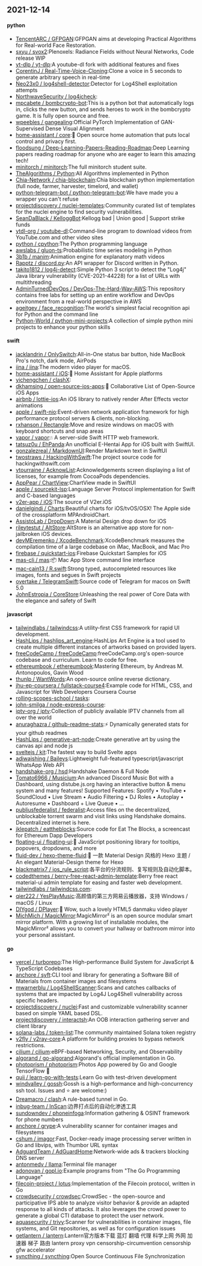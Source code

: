 ## 2021-12-14

#### python
* [TencentARC / GFPGAN](https://github.com/TencentARC/GFPGAN):GFPGAN aims at developing Practical Algorithms for Real-world Face Restoration.
* [sxyu / svox2](https://github.com/sxyu/svox2):Plenoxels: Radiance Fields without Neural Networks, Code release WIP
* [yt-dlp / yt-dlp](https://github.com/yt-dlp/yt-dlp):A youtube-dl fork with additional features and fixes
* [CorentinJ / Real-Time-Voice-Cloning](https://github.com/CorentinJ/Real-Time-Voice-Cloning):Clone a voice in 5 seconds to generate arbitrary speech in real-time
* [Neo23x0 / log4shell-detector](https://github.com/Neo23x0/log4shell-detector):Detector for Log4Shell exploitation attempts
* [NorthwaveSecurity / log4jcheck](https://github.com/NorthwaveSecurity/log4jcheck):
* [mpcabete / bombcrypto-bot](https://github.com/mpcabete/bombcrypto-bot):This is a python bot that automatically logs in, clicks the new button, and sends heroes to work in the bombcrypto game. It is fully open source and free.
* [wpeebles / gangealing](https://github.com/wpeebles/gangealing):Official PyTorch Implementation of GAN-Supervised Dense Visual Alignment
* [home-assistant / core](https://github.com/home-assistant/core):🏡
Open source home automation that puts local control and privacy first.
* [floodsung / Deep-Learning-Papers-Reading-Roadmap](https://github.com/floodsung/Deep-Learning-Papers-Reading-Roadmap):Deep Learning papers reading roadmap for anyone who are eager to learn this amazing tech!
* [minitorch / minitorch](https://github.com/minitorch/minitorch):The full minitorch student suite.
* [TheAlgorithms / Python](https://github.com/TheAlgorithms/Python):All Algorithms implemented in Python
* [Chia-Network / chia-blockchain](https://github.com/Chia-Network/chia-blockchain):Chia blockchain python implementation (full node, farmer, harvester, timelord, and wallet)
* [python-telegram-bot / python-telegram-bot](https://github.com/python-telegram-bot/python-telegram-bot):We have made you a wrapper you can't refuse
* [projectdiscovery / nuclei-templates](https://github.com/projectdiscovery/nuclei-templates):Community curated list of templates for the nuclei engine to find security vulnerabilities.
* [SeanDaBlack / KelloggBot](https://github.com/SeanDaBlack/KelloggBot):Kellogg bad | Union good | Support strike funds
* [ytdl-org / youtube-dl](https://github.com/ytdl-org/youtube-dl):Command-line program to download videos from YouTube.com and other video sites
* [python / cpython](https://github.com/python/cpython):The Python programming language
* [awslabs / gluon-ts](https://github.com/awslabs/gluon-ts):Probabilistic time series modeling in Python
* [3b1b / manim](https://github.com/3b1b/manim):Animation engine for explanatory math videos
* [Rapptz / discord.py](https://github.com/Rapptz/discord.py):An API wrapper for Discord written in Python.
* [takito1812 / log4j-detect](https://github.com/takito1812/log4j-detect):Simple Python 3 script to detect the "Log4j" Java library vulnerability (CVE-2021-44228) for a list of URLs with multithreading
* [AdminTurnedDevOps / DevOps-The-Hard-Way-AWS](https://github.com/AdminTurnedDevOps/DevOps-The-Hard-Way-AWS):This repository contains free labs for setting up an entire workflow and DevOps environment from a real-world perspective in AWS
* [ageitgey / face_recognition](https://github.com/ageitgey/face_recognition):The world's simplest facial recognition api for Python and the command line
* [Python-World / python-mini-projects](https://github.com/Python-World/python-mini-projects):A collection of simple python mini projects to enhance your python skills

#### swift
* [jacklandrin / OnlySwitch](https://github.com/jacklandrin/OnlySwitch):All-in-One status bar button, hide MacBook Pro's notch, dark mode, AirPods
* [iina / iina](https://github.com/iina/iina):The modern video player for macOS.
* [home-assistant / iOS](https://github.com/home-assistant/iOS):📱
Home Assistant for Apple platforms
* [yichengchen / clashX](https://github.com/yichengchen/clashX):
* [dkhamsing / open-source-ios-apps](https://github.com/dkhamsing/open-source-ios-apps):📱
Collaborative List of Open-Source iOS Apps
* [airbnb / lottie-ios](https://github.com/airbnb/lottie-ios):An iOS library to natively render After Effects vector animations
* [apple / swift-nio](https://github.com/apple/swift-nio):Event-driven network application framework for high performance protocol servers & clients, non-blocking.
* [rxhanson / Rectangle](https://github.com/rxhanson/Rectangle):Move and resize windows on macOS with keyboard shortcuts and snap areas
* [vapor / vapor](https://github.com/vapor/vapor):💧
A server-side Swift HTTP web framework.
* [tatsuz0u / EhPanda](https://github.com/tatsuz0u/EhPanda):An unofficial E-Hentai App for iOS built with SwiftUI.
* [gonzalezreal / MarkdownUI](https://github.com/gonzalezreal/MarkdownUI):Render Markdown text in SwiftUI
* [twostraws / HackingWithSwift](https://github.com/twostraws/HackingWithSwift):The project source code for hackingwithswift.com
* [vtourraine / AcknowList](https://github.com/vtourraine/AcknowList):Acknowledgements screen displaying a list of licenses, for example from CocoaPods dependencies.
* [AppPear / ChartView](https://github.com/AppPear/ChartView):ChartView made in SwiftUI
* [apple / sourcekit-lsp](https://github.com/apple/sourcekit-lsp):Language Server Protocol implementation for Swift and C-based languages
* [v2er-app / iOS](https://github.com/v2er-app/iOS):The source of V2er.iOS
* [danielgindi / Charts](https://github.com/danielgindi/Charts):Beautiful charts for iOS/tvOS/OSX! The Apple side of the crossplatform MPAndroidChart.
* [AssistoLab / DropDown](https://github.com/AssistoLab/DropDown):A Material Design drop down for iOS
* [rileytestut / AltStore](https://github.com/rileytestut/AltStore):AltStore is an alternative app store for non-jailbroken iOS devices.
* [devMEremenko / XcodeBenchmark](https://github.com/devMEremenko/XcodeBenchmark):XcodeBenchmark measures the compilation time of a large codebase on iMac, MacBook, and Mac Pro
* [firebase / quickstart-ios](https://github.com/firebase/quickstart-ios):Firebase Quickstart Samples for iOS
* [mas-cli / mas](https://github.com/mas-cli/mas):📦
Mac App Store command line interface
* [mac-cain13 / R.swift](https://github.com/mac-cain13/R.swift):Strong typed, autocompleted resources like images, fonts and segues in Swift projects
* [overtake / TelegramSwift](https://github.com/overtake/TelegramSwift):Source code of Telegram for macos on Swift 5.0
* [JohnEstropia / CoreStore](https://github.com/JohnEstropia/CoreStore):Unleashing the real power of Core Data with the elegance and safety of Swift

#### javascript
* [tailwindlabs / tailwindcss](https://github.com/tailwindlabs/tailwindcss):A utility-first CSS framework for rapid UI development.
* [HashLips / hashlips_art_engine](https://github.com/HashLips/hashlips_art_engine):HashLips Art Engine is a tool used to create multiple different instances of artworks based on provided layers.
* [freeCodeCamp / freeCodeCamp](https://github.com/freeCodeCamp/freeCodeCamp):freeCodeCamp.org's open-source codebase and curriculum. Learn to code for free.
* [ethereumbook / ethereumbook](https://github.com/ethereumbook/ethereumbook):Mastering Ethereum, by Andreas M. Antonopoulos, Gavin Wood
* [thunlp / WantWords](https://github.com/thunlp/WantWords):An open-source online reverse dictionary.
* [jhu-ep-coursera / fullstack-course4](https://github.com/jhu-ep-coursera/fullstack-course4):Example code for HTML, CSS, and Javascript for Web Developers Coursera Course
* [rolling-scopes-school / tasks](https://github.com/rolling-scopes-school/tasks):
* [john-smilga / node-express-course](https://github.com/john-smilga/node-express-course):
* [iptv-org / iptv](https://github.com/iptv-org/iptv):Collection of publicly available IPTV channels from all over the world
* [anuraghazra / github-readme-stats](https://github.com/anuraghazra/github-readme-stats):⚡
Dynamically generated stats for your github readmes
* [HashLips / generative-art-node](https://github.com/HashLips/generative-art-node):Create generative art by using the canvas api and node js
* [sveltejs / kit](https://github.com/sveltejs/kit):The fastest way to build Svelte apps
* [adiwajshing / Baileys](https://github.com/adiwajshing/Baileys):Lightweight full-featured typescript/javascript WhatsApp Web API
* [handshake-org / hsd](https://github.com/handshake-org/hsd):Handshake Daemon & Full Node
* [Tomato6966 / Musicium](https://github.com/Tomato6966/Musicium):An advanced Discord Music Bot with a Dashboard, using distube.js.org having an interactive button & menu system and many features! Supported Features: Spotify • YouTube • SoundCloud • Live Stream • Audio Filtering • DJ Roles • Autoplay • Autoresume • Dashboard + Live Queue • ...
* [publiusfederalist / federalist](https://github.com/publiusfederalist/federalist):Access files on the decentralized, unblockable torrent swarm and visit links using Handshake domains. Decentralized internet is here.
* [jklepatch / eattheblocks](https://github.com/jklepatch/eattheblocks):Source code for Eat The Blocks, a screencast for Ethereum Dapp Developers
* [floating-ui / floating-ui](https://github.com/floating-ui/floating-ui):🍿
JavaScript positioning library for tooltips, popovers, dropdowns, and more
* [fluid-dev / hexo-theme-fluid](https://github.com/fluid-dev/hexo-theme-fluid):🌊
一款 Material Design 风格的 Hexo 主题 / An elegant Material-Design theme for Hexo
* [blackmatrix7 / ios_rule_script](https://github.com/blackmatrix7/ios_rule_script):各平台的分流规则、复写规则及自动化脚本。
* [codedthemes / berry-free-react-admin-template](https://github.com/codedthemes/berry-free-react-admin-template):Berry free react material-ui admin template for easing and faster web development.
* [tailwindlabs / tailwindcss.com](https://github.com/tailwindlabs/tailwindcss.com):
* [qier222 / YesPlayMusic](https://github.com/qier222/YesPlayMusic):高颜值的第三方网易云播放器，支持 Windows / macOS / Linux
* [DIYgod / DPlayer](https://github.com/DIYgod/DPlayer):🍭
Wow, such a lovely HTML5 danmaku video player
* [MichMich / MagicMirror](https://github.com/MichMich/MagicMirror):MagicMirror² is an open source modular smart mirror platform. With a growing list of installable modules, the MagicMirror² allows you to convert your hallway or bathroom mirror into your personal assistant.

#### go
* [vercel / turborepo](https://github.com/vercel/turborepo):The High-performance Build System for JavaScript & TypeScript Codebases
* [anchore / syft](https://github.com/anchore/syft):CLI tool and library for generating a Software Bill of Materials from container images and filesystems
* [mwarnerblu / Log4ShellScanner](https://github.com/mwarnerblu/Log4ShellScanner):Scans and catches callbacks of systems that are impacted by Log4J Log4Shell vulnerability across specific headers.
* [projectdiscovery / nuclei](https://github.com/projectdiscovery/nuclei):Fast and customizable vulnerability scanner based on simple YAML based DSL.
* [projectdiscovery / interactsh](https://github.com/projectdiscovery/interactsh):An OOB interaction gathering server and client library
* [solana-labs / token-list](https://github.com/solana-labs/token-list):The community maintained Solana token registry
* [v2fly / v2ray-core](https://github.com/v2fly/v2ray-core):A platform for building proxies to bypass network restrictions.
* [cilium / cilium](https://github.com/cilium/cilium):eBPF-based Networking, Security, and Observability
* [algorand / go-algorand](https://github.com/algorand/go-algorand):Algorand's official implementation in Go.
* [photoprism / photoprism](https://github.com/photoprism/photoprism):Photos App powered by Go and Google TensorFlow
🌈
* [quii / learn-go-with-tests](https://github.com/quii/learn-go-with-tests):Learn Go with test-driven development
* [windvalley / gossh](https://github.com/windvalley/gossh):Gossh is a high-performance and high-concurrency ssh tool. Issues and
⭐
are welcome:)
* [Dreamacro / clash](https://github.com/Dreamacro/clash):A rule-based tunnel in Go.
* [inbug-team / InScan](https://github.com/inbug-team/InScan):边界打点后的自动化渗透工具
* [sundowndev / phoneinfoga](https://github.com/sundowndev/phoneinfoga):Information gathering & OSINT framework for phone numbers
* [anchore / grype](https://github.com/anchore/grype):A vulnerability scanner for container images and filesystems
* [cshum / imagor](https://github.com/cshum/imagor):Fast, Docker-ready image processing server written in Go and libvips, with Thumbor URL syntax
* [AdguardTeam / AdGuardHome](https://github.com/AdguardTeam/AdGuardHome):Network-wide ads & trackers blocking DNS server
* [antonmedv / llama](https://github.com/antonmedv/llama):Terminal file manager
* [adonovan / gopl.io](https://github.com/adonovan/gopl.io):Example programs from "The Go Programming Language"
* [filecoin-project / lotus](https://github.com/filecoin-project/lotus):Implementation of the Filecoin protocol, written in Go
* [crowdsecurity / crowdsec](https://github.com/crowdsecurity/crowdsec):CrowdSec - the open-source and participative IPS able to analyze visitor behavior & provide an adapted response to all kinds of attacks. It also leverages the crowd power to generate a global CTI database to protect the user network.
* [aquasecurity / trivy](https://github.com/aquasecurity/trivy):Scanner for vulnerabilities in container images, file systems, and Git repositories, as well as for configuration issues
* [getlantern / lantern](https://github.com/getlantern/lantern):Lantern官方版本下载 蓝灯 翻墙 代理 科学上网 外网 加速器 梯子 路由 lantern proxy vpn censorship-circumvention censorship gfw accelerator
* [syncthing / syncthing](https://github.com/syncthing/syncthing):Open Source Continuous File Synchronization
